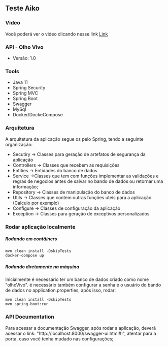 
## Teste Aiko

### Video

Você poderá ver o video clicando nesse link [Link
](https://youtu.be/nGL90gvb_b4)
### API - Olho Vivo

 - Versão: 1.0

### Tools
- Java 11
- Spring Security
- Spring MVC
- Spring Boot
- Swagger
- MySql
- Docker/DockeCompose


### Arquitetura
A arquitetura da aplicação segue os pelo Spring, tendo a seguinte organização:

 - Secutiry -> Classes para geração de artefatos de segurança da aplicação
 - Controllers -> Classes que recebem as requisições
 - Entities -> Entidades do banco de dados
 - Service ->Classes que tem com funções implementar as validações e regras de negocios antes de salvar no bando de dados ou retornar uma informação;
 - Repository -> Classes de manipulação do banco de dados
 - Utils -> Classes que contem outras funções uteis para a aplicação (Calculo por exemplo)
 - Configure -> Classes de configuração da aplicação
 - Exception -> Classes para geração de exceptivos personalizados

### Rodar aplicação localmente

##### Rodando em contâiners

    mvn clean install -DskipTests
    docker-compose up
##### Rodando diretamente na máquina
Inicialmente é necessário ter um banco de dados criado como nome "olhoVivo". é necessário também configurar a senha e o usuário do bando de dados no application.properties, após isso, rodar:

    mvn clean install -DskipTests
    mvn spring-boot:run

 

 

### API Documentation

Para acessar a documentação Swagger, após rodar a aplicação, deverá acessar o link: "http://localhost:8000/swagger-ui.html#!", atentar para a porta, caso você tenha mudado nas configurações;

